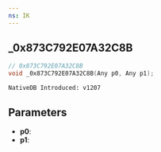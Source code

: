 ```yaml
---
ns: IK
---
```

## _0x873C792E07A32C8B

```c
// 0x873C792E07A32C8B
void _0x873C792E07A32C8B(Any p0, Any p1);
```

```
NativeDB Introduced: v1207
```

## Parameters
* **p0**:
* **p1**:
